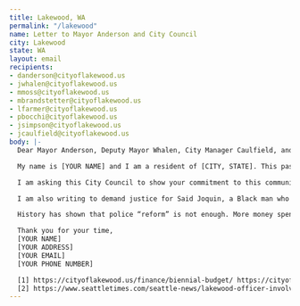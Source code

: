 ```yaml
---
title: Lakewood, WA
permalink: "/lakewood"
name: Letter to Mayor Anderson and City Council
city: Lakewood
state: WA
layout: email
recipients:
- danderson@cityoflakewood.us
- jwhalen@cityoflakewood.us
- mmoss@cityoflakewood.us
- mbrandstetter@cityoflakewood.us
- lfarmer@cityoflakewood.us
- pbocchi@cityoflakewood.us
- jsimpson@cityoflakewood.us
- jcaulfield@cityoflakewood.us
body: |-
  Dear Mayor Anderson, Deputy Mayor Whalen, City Manager Caulfield, and Lakewood City Council members,

  My name is [YOUR NAME] and I am a resident of [CITY, STATE]. This past week, our nation has been gripped by protests calling for rapid and meaningful reevaluation of the role of policing in our communities and an end to racism. I am writing to call upon this city council to restructure the 2021 city budget to adhere to your mission statement of: “Quality lifestyle fostered by a transparent government”.

  I am asking this City Council to show your commitment to this community by making meaningful changes to the cities priorities as reflected in the budget. In 2019 the City of Lakewood allocated 27% of it’s 205 million dollars in expenses to the police department [1]. I demand that the City Council begin meaningfully defunding the Lakewood Police Department and re-allocate those funds to programs proven to more effectively promote a safe and equitable community. We need funding for community-based mental health services, substance abuse treatment services, and affordable housing programs. Police officers should not need to be the first resource for every crisis. I demand a budget that reflects the actual needs of Lakewood residents.

  I am also writing to demand justice for Said Joquin, a Black man who was murdered by a Lakewood police officer on May 1, and so many murdered Black Americans before him. Said Joquin was pulled over for running a stop sign and was cooperating with police when he was shot. The city put the officer involved on administrative leave. I believe that Officer Mike Wiley is guilty of murder and should not be allowed to serve after being linked to the murder of another unarmed Black man in 2013 [2]. This is unacceptable. Administrative leave is not enough. I demand that this officer be fired and arrested for his crimes.

  History has shown that police “reform” is not enough. More money spent on policy changes and training programs will not fix our current system. I ask that this committee take a hard look at the way the current system fails to serve this community and come together to reimagine the role of police in the city of Lakewood.

  Thank you for your time,
  [YOUR NAME]
  [YOUR ADDRESS]
  [YOUR EMAIL]
  [YOUR PHONE NUMBER]

  [1] https://cityoflakewood.us/finance/biennial-budget/ https://cityoflakewood.us/wp-content/uploads/2019/08/20192020AdoptedBudgetFullDoc.pdf
  [2] https://www.seattletimes.com/seattle-news/lakewood-officer-involved-in-recent-deadly-shooting-was-involved-in-2013-shooting-that-led-to-record-wrongful-death-verdict/
---
```


